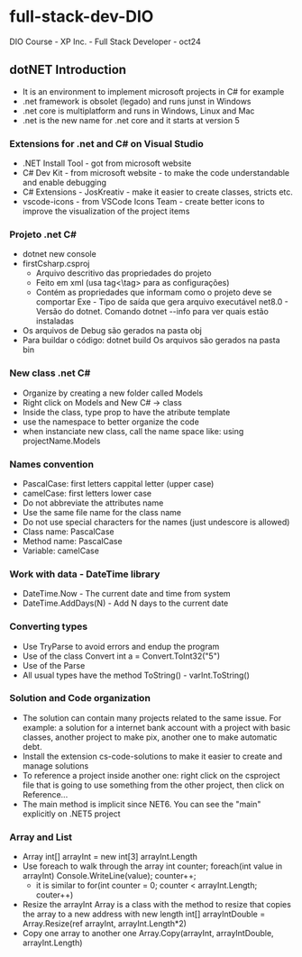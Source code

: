 # full-stack-dev-DIO
DIO Course - XP Inc. - Full Stack Developer - oct24

## dotNET Introduction
* It is an environment to implement microsoft projects in C# for example
* .net framework is obsolet (legado) and runs junst in Windows
* .net core is multiplatform and runs in Windows, Linux and Mac
* .net is the new name for .net core and it starts at version 5

### Extensions for .net and C# on Visual Studio
* .NET Install Tool - got from microsoft website
* C# Dev Kit - from microsoft website - to make the code understandable and enable debugging
* C# Extensions - JosKreativ - make it easier to create classes, stricts etc.
* vscode-icons - from VSCode Icons Team - create better icons to improve the visualization of the project items

### Projeto .net C#
* dotnet new console
* firstCsharp.csproj
    - Arquivo descritivo das propriedades do projeto
    - Feito em xml (usa <tag>tag<\tag> para as configurações)
    - Contém as propriedades que informam como o projeto deve se comportar
    <OutputType>Exe</OutputType> - Tipo de saída que gera arquivo executável
    <TargetFramework>net8.0</TargetFramework> - Versão do dotnet. Comando dotnet --info para ver quais estão instaladas
* Os arquivos de Debug são gerados na pasta obj
* Para buildar o código: dotnet build
    Os arquivos são gerados na pasta bin

### New class .net C#
* Organize by creating a new folder called Models
* Right click on Models and New C# -> class
* Inside the class, type prop to have the atribute template
* use the namespace to better organize the code
* when instanciate new class, call the name space like: using projectName.Models

### Names convention
* PascalCase: first letters cappital letter (upper case)
* camelCase: first letters lower case
* Do not abbreviate the attributes name
* Use the same file name for the class name
* Do not use special characters for the names (just undescore is allowed)
* Class name: PascalCase
* Method name: PascalCase
* Variable: camelCase

### Work with data - DateTime library
* DateTime.Now - The current date and time from system
* DateTime.AddDays(N) - Add N days to the current date

### Converting types
* Use TryParse to avoid errors and endup the program
* Use of the class Convert
    int a = Convert.ToInt32("5")
* Use of the Parse
* All usual types have the method ToString() - varInt.ToString()

### Solution and Code organization
* The solution can contain many projects related to the same issue. For example: a solution for a internet bank account with a project with basic classes, another project to make pix, another one to make automatic debt.
* Install the extension cs-code-solutions to make it easier to create and manage solutions
* To reference a project inside another one: right click on the csproject file that is going to use something from the other project, then click on Reference...
* The main method is implicit since NET6. You can see the "main" explicitly on .NET5 project

### Array and List
* Array
    int[] arrayInt = new int[3]
    arrayInt.Length
* Use foreach to walk through the array
    int counter;
    foreach(int value in arrayInt)
        Console.WriteLine(value);
        counter++;
    - it is similar to for(int counter = 0; counter < arrayInt.Length; couter++)
* Resize the arrayInt
    Array is a class with the method to resize that copies the array to a new address with new length
    int[] arrayIntDouble = Array.Resize(ref arrayInt, arrayInt.Length*2)
* Copy one array to another one
    Array.Copy(arrayInt, arrayIntDouble, arrayInt.Length)
    
